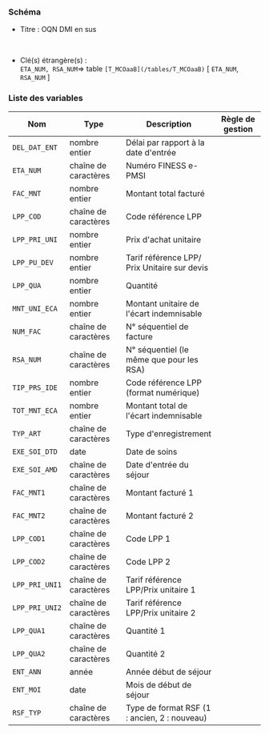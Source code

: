 ### Schéma


- Titre : OQN DMI en sus
<br />



- Clé(s) étrangère(s) : <br />
`ETA_NUM, RSA_NUM`=> table `[T_MCOaaB](/tables/T_MCOaaB)` [ `ETA_NUM`, `RSA_NUM` ]<br />

 
### Liste des variables

Nom | Type | Description | Règle de gestion
-|-|-|-
`DEL_DAT_ENT`| nombre entier |Délai par rapport à la date d'entrée||
`ETA_NUM`| chaîne de caractères |Numéro FINESS e-PMSI||
`FAC_MNT`| nombre entier |Montant total facturé||
`LPP_COD`| chaîne de caractères |Code référence LPP||
`LPP_PRI_UNI`| nombre entier |Prix d'achat unitaire||
`LPP_PU_DEV`| nombre entier |Tarif référence LPP/ Prix Unitaire sur devis||
`LPP_QUA`| nombre entier |Quantité||
`MNT_UNI_ECA`| nombre entier |Montant unitaire de l'écart indemnisable||
`NUM_FAC`| chaîne de caractères |N° séquentiel de facture||
`RSA_NUM`| chaîne de caractères | N° séquentiel (le même que pour les RSA)||
`TIP_PRS_IDE`| nombre entier |Code référence LPP (format numérique)||
`TOT_MNT_ECA`| nombre entier |Montant total de l'écart indemnisable||
`TYP_ART`| chaîne de caractères |Type d'enregistrement||
`EXE_SOI_DTD`| date |Date de soins||
`EXE_SOI_AMD`| chaîne de caractères |Date d'entrée du séjour||
`FAC_MNT1`| chaîne de caractères |Montant facturé 1||
`FAC_MNT2`| chaîne de caractères |Montant facturé 2||
`LPP_COD1`| chaîne de caractères |Code LPP 1||
`LPP_COD2`| chaîne de caractères |Code LPP 2||
`LPP_PRI_UNI1`| chaîne de caractères |Tarif référence LPP/Prix unitaire 1||
`LPP_PRI_UNI2`| chaîne de caractères |Tarif référence LPP/Prix unitaire 2||
`LPP_QUA1`| chaîne de caractères |Quantité 1||
`LPP_QUA2`| chaîne de caractères |Quantité 2||
`ENT_ANN`| année |Année début de séjour||
`ENT_MOI`| date |Mois de début de séjour||
`RSF_TYP`| chaîne de caractères |Type de format RSF (1 : ancien, 2 : nouveau)||
